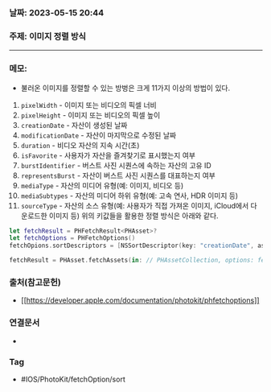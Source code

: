 ### 날짜: 2023-05-15 20:44

### 주제: 이미지 정렬 방식 
---
### 메모: 
- 불러온 이미지를 정렬할 수 있는 방벙은 크게 11가지 이상의 방법이 있다. 
1.  `pixelWidth` - 이미지 또는 비디오의 픽셀 너비
2.  `pixelHeight` - 이미지 또는 비디오의 픽셀 높이
3.  `creationDate` - 자산이 생성된 날짜
4.  `modificationDate` - 자산이 마지막으로 수정된 날짜
5.  `duration` - 비디오 자산의 지속 시간(초)
6.  `isFavorite` - 사용자가 자산을 즐겨찾기로 표시했는지 여부
7.  `burstIdentifier` - 버스트 사진 시퀀스에 속하는 자산의 고유 ID
8.  `representsBurst` - 자산이 버스트 사진 시퀀스를 대표하는지 여부
9.  `mediaType` - 자산의 미디어 유형(예: 이미지, 비디오 등)
10.  `mediaSubtypes` - 자산의 미디어 하위 유형(예: 고속 연사, HDR 이미지 등)
11.  `sourceType` - 자산의 소스 유형(예: 사용자가 직접 가져온 이미지, iCloud에서 다운로드한 이미지 등)
위의 키값들을 활용한 정렬 방식은 아래와 같다. 
``` swift
let fetchResult = PHFetchResult<PHAsset>?
let fetchOptions = PHFetchOptions()
fetchOpions.sortDescriptors = [NSSortDescriptor(key: "creationDate", ascending: false)]

fetchResult = PHAsset.fetchAssets(in: // PHAssetCollection, options: fetchOptions)
```

### 출처(참고문헌) 
- [[https://developer.apple.com/documentation/photokit/phfetchoptions]]

### 연결문서 
- 

### Tag
- #IOS/PhotoKit/fetchOption/sort 